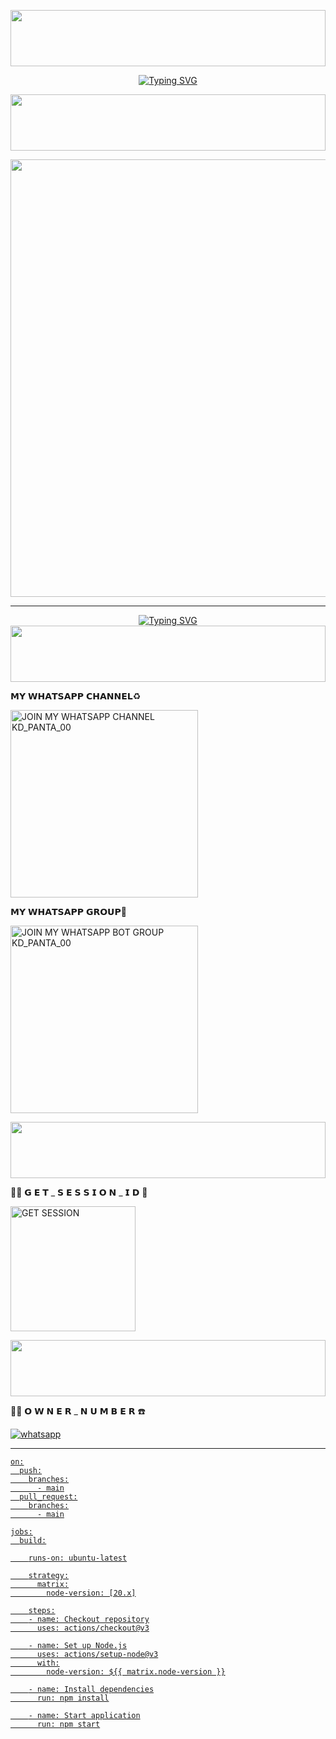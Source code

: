 <p align="center">
<img src="https://i.imgur.com/dBaSKWF.gif" height="90" width="100%">



<p align="center">
<a href="https://git.io/typing-svg"><img src="https://readme-typing-svg.demolab.com?font=Fira+Code&size=32&pause=1000&color=FF0000&width=435&lines=%F0%9D%97%9E+%F0%9D%97%97+_+%F0%9D%97%A3+%F0%9D%97%94+%F0%9D%97%A1+%F0%9D%97%A7+%F0%9D%97%94+_+%F0%9D%97%A0+%F0%9D%97%97" alt="Typing SVG" /></a>



<p align="center">
<img src="https://i.imgur.com/dBaSKWF.gif" height="90" width="100%">



<p align="center">
<a href="https://github.com/KavishkaIroshanb">

  
<img src="https://pomf2.lain.la/f/fxhw0z8c.jpg"  width="700px">
</a>
<hr>



<p align="center">
<a href="https://git.io/typing-svg"><img src="https://readme-typing-svg.demolab.com?font=Fira+Code&size=32&pause=1000&color=FF0000&width=435&lines=%F0%9D%97%9E+%F0%9D%97%97+_+%F0%9D%97%A3+%F0%9D%97%94+%F0%9D%97%A1+%F0%9D%97%A7+%F0%9D%97%94+_+%F0%9D%97%A0+%F0%9D%97%97" alt="Typing SVG" /></a>




<img src="https://i.imgur.com/dBaSKWF.gif" height="90" width="100%">
<p align="center"> 



𝗠𝗬 𝗪𝗛𝗔𝗧𝗦𝗔𝗣𝗣 𝗖𝗛𝗔𝗡𝗡𝗘𝗟♻️

<a href="https://whatsapp.com/channel/0029VaxNSDR4SpkEoUszuP3E"><img alt="JOIN MY WHATSAPP CHANNEL KD_PANTA_00" width="300"></a>



𝗠𝗬 𝗪𝗛𝗔𝗧𝗦𝗔𝗣𝗣 𝗚𝗥𝗢𝗨𝗣🤖

<a href="https://chat.whatsapp.com/GvR2hfJ42mO9HNwuFJVax6"><img alt="JOIN MY WHATSAPP BOT GROUP KD_PANTA_00" width="300"></a>



<img src="https://i.imgur.com/dBaSKWF.gif" height="90" width="100%">
<p align="center">



🧑‍💻 𝗚 𝗘 𝗧 _ 𝗦 𝗘 𝗦 𝗦 𝗜 𝗢 𝗡 _ 𝗜 𝗗 📲

<a href="https://lithu-md-pair-13dc62a31d33.herokuapp.com/"><img src="https://img.shields.io/badge/QR%20OR%20PAIR%20CODE-blue" alt="GET SESSION" width="200"></a>



<img src="https://i.imgur.com/dBaSKWF.gif" height="90" width="100%">

👨‍💻 𝗢 𝗪 𝗡 𝗘 𝗥 _ 𝗡 𝗨 𝗠 𝗕 𝗘 𝗥 ☎️

  <a href="https://wa.me/+94776114551?text=𝗛𝗘𝗬_𝗞𝗗_𝗣𝗔𝗡𝗧𝗔*" target="_blank">
    <img alt="whatsapp" src="https://img.shields.io/badge/ Whatsapp -25D366?style=for-the-badge&logo=whatsapp&logoColor=white" />


<hr>


```
on:
  push:
    branches:
      - main
  pull_request:
    branches:
      - main

jobs:
  build:

    runs-on: ubuntu-latest

    strategy:
      matrix:
        node-version: [20.x]

    steps:
    - name: Checkout repository
      uses: actions/checkout@v3

    - name: Set up Node.js
      uses: actions/setup-node@v3
      with:
        node-version: ${{ matrix.node-version }}

    - name: Install dependencies
      run: npm install

    - name: Start application
      run: npm start
```
